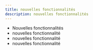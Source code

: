 ```yaml
---
title: nouvelles fonctionnalités
description: nouvelles fonctionnalités
---
```

* Nouvelles fonctionnalités
* nouvelles fonctionnalité
* nouvelles fonctionnalité
* nouvelles fonctionnalité
